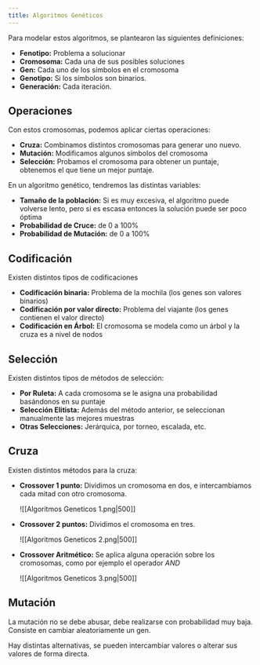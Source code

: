 ```yaml
---
title: Algoritmos Genéticos
---
```


Para modelar estos algoritmos, se plantearon las siguientes definiciones:

- **Fenotipo:** Problema a solucionar
- **Cromosoma:** Cada una de sus posibles soluciones
- **Gen:** Cada uno de los símbolos en el cromosoma
- **Genotipo:** Si los símbolos son binarios.
- **Generación:** Cada iteración.

## Operaciones

Con estos cromosomas, podemos aplicar ciertas operaciones:

- **Cruza:** Combinamos distintos cromosomas para generar uno nuevo.
- **Mutación:** Modificamos algunos símbolos del cromosoma
- **Selección:** Probamos el cromosoma para obtener un puntaje, obtenemos el que tiene un mejor puntaje.

En un algoritmo genético, tendremos las distintas variables:

- **Tamaño de la población:** Si es muy excesiva, el algoritmo puede volverse lento, pero si es escasa entonces la solución puede ser poco óptima
- **Probabilidad de Cruce:** de 0 a 100%
- **Probabilidad de Mutación:** de 0 a 100%

## Codificación

Existen distintos tipos de codificaciones

- **Codificación binaria:** Problema de la mochila (los genes son valores binarios)
- **Codificación por valor directo:** Problema del viajante (los genes contienen el valor directo)
- **Codificación en Árbol:** El cromosoma se modela como un árbol y la cruza es a nivel de nodos

## Selección

Existen distintos tipos de métodos de selección:

- **Por Ruleta:** A cada cromosoma se le asigna una probabilidad basándonos en su puntaje
- **Selección Elitista:** Además del método anterior, se seleccionan manualmente las mejores muestras
- **Otras Selecciones:** Jerárquica, por torneo, escalada, etc.

## Cruza

Existen distintos métodos para la cruza:

- **Crossover 1 punto:** Dividimos un cromosoma en dos, e intercambiamos cada mitad con otro cromosoma.

	![[Algoritmos Geneticos 1.png|500]]

- **Crossover 2 puntos:** Dividimos el cromosoma en tres.

	![[Algoritmos Geneticos 2.png|500]]

- **Crossover Aritmético:** Se aplica alguna operación sobre los cromosomas, como por ejemplo el operador *AND*

	![[Algoritmos Geneticos 3.png|500]]

## Mutación

La mutación no se debe abusar, debe realizarse con probabilidad muy baja. Consiste en cambiar aleatoriamente un gen.

Hay distintas alternativas, se pueden intercambiar valores o alterar sus valores de forma directa.
